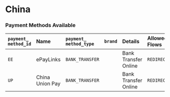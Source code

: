 # China

### Payment Methods Available



| `payment_ method_id` | **Name** | `payment_ method_type` | `brand` | Details | Allowed Flows | **Logo** |
| :--- | :--- | :--- | :--- | :--- | :--- | :--- |
| `EE` | ePayLinks | `BANK_TRANSFER` |  | Bank Transfer Online | `REDIRECT` | ​[https://pay.dlocal.com/views/2.0/images/payments/EE.png](https://pay.dlocal.com/views/2.0/images/payments/EE.png)​ |
| `UP` | China Union Pay | `BANK_TRANSFER` |  | Bank Transfer Online | `REDIRECT` | ​[https://pay.dlocal.com/views/2.0/images/payments/UP.png](https://pay.dlocal.com/views/2.0/images/payments/UP.png)​ |

